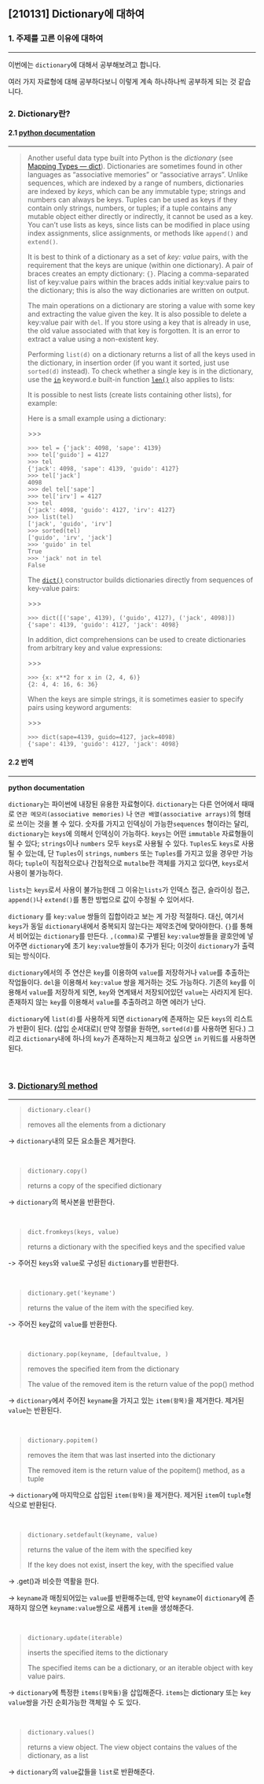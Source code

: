 ## [210131] Dictionary에 대하여

### 1. 주제를 고른 이유에 대하여

---

이번에는 `dictionary`에 대해서 공부해보려고 합니다. 

여러 가지 자료형에 대해 공부하다보니 이렇게 계속 하나하나씩 공부하게 되는 것 같습니다.



### 2. Dictionary란?

#### 2.1 [python documentation](https://docs.python.org/3/tutorial/datastructures.html)

---

> Another useful data type built into Python is the *dictionary* (see [Mapping Types — dict](https://docs.python.org/3/library/stdtypes.html#typesmapping)). Dictionaries are sometimes found in other languages as “associative memories” or “associative arrays”. Unlike sequences, which are indexed by a range of numbers, dictionaries are indexed by *keys*, which can be any immutable type; strings and numbers can always be keys. Tuples can be used as keys if they contain only strings, numbers, or tuples; if a tuple contains any mutable object either directly or indirectly, it cannot be used as a key. You can’t use lists as keys, since lists can be modified in place using index assignments, slice assignments, or methods like `append()` and `extend()`.
>
> It is best to think of a dictionary as a set of *key: value* pairs, with the requirement that the keys are unique (within one dictionary). A pair of braces creates an empty dictionary: `{}`. Placing a comma-separated list of key:value pairs within the braces adds initial key:value pairs to the dictionary; this is also the way dictionaries are written on output.
>
> The main operations on a dictionary are storing a value with some key and extracting the value given the key. It is also possible to delete a key:value pair with `del`. If you store using a key that is already in use, the old value associated with that key is forgotten. It is an error to extract a value using a non-existent key.
>
> Performing `list(d)` on a dictionary returns a list of all the keys used in the dictionary, in insertion order (if you want it sorted, just use `sorted(d)` instead). To check whether a single key is in the dictionary, use the [`in`](https://docs.python.org/3/reference/expressions.html#in) keyword.e built-in function [`len()`](https://docs.python.org/3/library/functions.html#len) also applies to lists:
>
> It is possible to nest lists (create lists containing other lists), for example:
>
> Here is a small example using a dictionary:
>
> \>>>
>
> ```
> >>> tel = {'jack': 4098, 'sape': 4139}
> >>> tel['guido'] = 4127
> >>> tel
> {'jack': 4098, 'sape': 4139, 'guido': 4127}
> >>> tel['jack']
> 4098
> >>> del tel['sape']
> >>> tel['irv'] = 4127
> >>> tel
> {'jack': 4098, 'guido': 4127, 'irv': 4127}
> >>> list(tel)
> ['jack', 'guido', 'irv']
> >>> sorted(tel)
> ['guido', 'irv', 'jack']
> >>> 'guido' in tel
> True
> >>> 'jack' not in tel
> False
> ```
>
> The [`dict()`](https://docs.python.org/3/library/stdtypes.html#dict) constructor builds dictionaries directly from sequences of key-value pairs:
>
> \>>>
>
> ```
> >>> dict([('sape', 4139), ('guido', 4127), ('jack', 4098)])
> {'sape': 4139, 'guido': 4127, 'jack': 4098}
> ```
>
> In addition, dict comprehensions can be used to create dictionaries from arbitrary key and value expressions:
>
> \>>>
>
> ```
> >>> {x: x**2 for x in (2, 4, 6)}
> {2: 4, 4: 16, 6: 36}
> ```
>
> When the keys are simple strings, it is sometimes easier to specify pairs using keyword arguments:
>
> \>>>
>
> ```
> >>> dict(sape=4139, guido=4127, jack=4098)
> {'sape': 4139, 'guido': 4127, 'jack': 4098}
> ```



#### 2.2 번역

---

**python documentation**

`dictionary`는 파이썬에 내장된 유용한 자료형이다. `dictionary`는 다른 언어에서 때때로  `연관 메모리(associative memories)` 나 `연관 배열(associative arrays)`의 형태로 쓰이는 것을 볼 수 있다. 숫자를 가지고 인덱싱이 가능한`sequences` 형이라는 달리, `dictionary`는 `keys`에 의해서 인덱싱이 가능하다. `keys`는 어떤 `immutable` 자료형들이 될 수 있다; `strings`이나 `numbers` 모두 `keys`로 사용될 수 있다. `Tuples`도 `keys`로 사용될 수 있는데, 단 `Tuples`이 `strings`, `numbers` 또는 `Tuples`를 가지고 있을 경우만 가능하다;  `tuple`이 직접적으로나 간접적으로 `mutalbe`한 객체를 가지고 있다면, `keys`로서 사용이 불가능하다.

`lists`는 `keys`로서 사용이 불가능한데 그 이유는`lists`가 인덱스 접근, 슬라이싱 접근, `append()`나 `extend()`를 통한 방법으로 값이 수정될 수 있어서다.



`dictionary` 를 `key:value` 쌍들의 집합이라고 보는 게 가장 적절하다. 대신, 여기서 `keys`가 동일 `dictionary`내에서 중복되지 않는다는 제약조건에 맞아야한다. `{}`를 통해서 비어있는 `dictionary`를 만든다. `,(comma)`로 구별된 `key:value`쌍들을 괄호안에 넣어주면 `dictionary`에 초기 `key:value`쌍들이 추가가 된다; 이것이 `dictionary`가 출력되는 방식이다.

`dictionary`에서의 주 연산은 `key`를 이용하여 `value`를 저장하거나 `value`를 추출하는 작업들이다. `del`을 이용해서 `key:value` 쌍을 제거하는 것도 가능하다. 기존의 `key`를 이용해서 `value`를 저장하게 되면,  `key`와 연계돼서 저장되어있던 `value`는 사라지게 된다. 존재하지 않는 `key`를 이용해서 `value`를 추출하려고 하면 에러가 난다.

`dictionary`에 `list(d)`를 사용하게 되면 `dictionary`에 존재하는 모든 `keys`의 리스트가 반환이 된다. (삽입 순서대로)( 만약 정렬을 원하면, `sorted(d)`를 사용하면 된다.) 그리고 `dictionary`내에 하나의 `key`가 존재하는지 체크하고 싶으면 `in` 키워드를 사용하면된다.

<br>

### 3.  [Dictionary의 method](https://www.w3schools.com/python/python_ref_dictionary.asp)

---

> `dictionary.clear()`
>
> removes all the elements from a dictionary

-> `dictionary`내의 모든 요소들은 제거한다.

<br>

> `dictionary.copy()`
>
> returns a copy of the specified dictionary

-> `dictionary`의 복사본을 반환한다.

<br>

> `dict.fromkeys(keys, value)`
>
> returns a dictionary with the specified keys and the specified value

-> 주어진 `keys`와 `value`로 구성된 `dictionary`를 반환한다.

<br>

> `dictionary.get('keyname')`
>
> returns the value of the item with the specified key.

-> 주어진 `key`값의 `value`를 반환한다.

<br>

> `dictionary.pop(keyname, [defaultvalue, )`
>
> removes the specified item from the dictionary
>
> The value of the removed item is the return value of the pop() method

-> `dictionary`에서 주어진 `keyname`을 가지고 있는 `item(항목)`을 제거한다. 제거된 `value`는 반환된다.

<br>

> `dictionary.popitem()`
>
> removes the item that was last inserted into the dictionary
>
> The removed item is the return value of the popitem() method, as a tuple

->  `dictionary`에 마지막으로 삽입된 `item(항목)`을 제거한다. 제거된 `item`이 `tuple`형식으로 반환된다.

<br>

> `dictionary.setdefault(keyname, value)`
>
> returns the value of the item with the specified key
>
> If the key does not exist, insert the key, with the specified value

-> .get()과 비슷한 역활을 한다.

-> `keyname`과 매칭되어있는 `value`를 반환해주는데, 만약 `keyname`이 `dictionary`에 존재하지 않으면 `keyname:value`쌍으로 새롭게 `item`을 생성해준다.

<br>

> `dictionary.update(iterable)`
>
> inserts the specified items to the dictionary
>
> The specified items can be a dictionary, or an iterable object with key value pairs.

-> `dictionary`에 특정한 `items(항목들)`을 삽입해준다.  `items`는 dictionary 또는 `key value`쌍을 가진 순회가능한 객체일 수 도 있다.

<br>

> `dictionary.values()`
>
> returns a view object. The view object contains the values of the dictionary, as a list

-> `dictionary`의 `value`값들을 `list`로 반환해준다.

<br>

